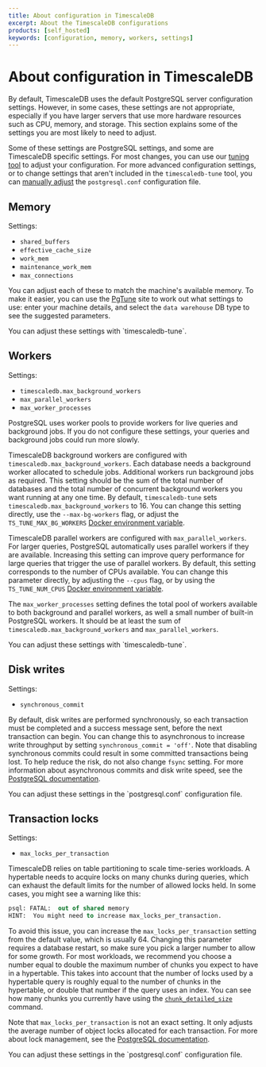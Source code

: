 ```yaml
---
title: About configuration in TimescaleDB
excerpt: About the TimescaleDB configurations
products: [self_hosted]
keywords: [configuration, memory, workers, settings]
---
```


# About configuration in TimescaleDB

By default, TimescaleDB uses the default PostgreSQL server configuration
settings. However, in some cases, these settings are not appropriate, especially
if you have larger servers that use more hardware resources such as CPU, memory,
and storage. This section explains some of the settings you are most likely to
need to adjust.

Some of these settings are PostgreSQL settings, and some are TimescaleDB
specific settings. For most changes, you can use our [tuning tool][tstune-conf]
to adjust your configuration. For more advanced configuration settings, or to
change settings that aren't included in the `timescaledb-tune` tool, you can
[manually adjust][postgresql-conf] the  `postgresql.conf` configuration file.

## Memory

Settings:

*   `shared_buffers`
*   `effective_cache_size`
*   `work_mem`
*   `maintenance_work_mem`
*   `max_connections`

You can adjust each of these to match the machine's available memory. To make it
easier, you can use the [PgTune][pgtune] site to work out what settings to use:
enter your machine details, and select the `data warehouse` DB type to see the
suggested parameters.

<Highlight type="tip">
You can adjust these settings with `timescaledb-tune`.
</Highlight>

## Workers

Settings:

*   `timescaledb.max_background_workers`
*   `max_parallel_workers`
*   `max_worker_processes`

PostgreSQL uses worker pools to provide workers for live queries and background
jobs. If you do not configure these settings, your queries and background jobs
could run more slowly.

TimescaleDB background workers are configured with
`timescaledb.max_background_workers`. Each database needs a background worker
allocated to schedule jobs. Additional workers run background jobs as required.
This setting should be the sum of the total number of databases and the total
number of concurrent background workers you want running at any one time. By
default, `timescaledb-tune` sets `timescaledb.max_background_workers` to 16.
You can change this setting directly, use the `--max-bg-workers` flag, or adjust
the `TS_TUNE_MAX_BG_WORKERS`
[Docker environment variable][docker-conf].

TimescaleDB parallel workers are configured with `max_parallel_workers`. For
larger queries, PostgreSQL automatically uses parallel workers if they are
available. Increasing this setting can improve query performance for large
queries that trigger the use of parallel workers. By default, this setting
corresponds to the number of CPUs available. You can change this parameter
directly, by adjusting the `--cpus` flag, or by using the `TS_TUNE_NUM_CPUS`
[Docker environment variable][docker-conf].

The `max_worker_processes` setting defines the total pool of workers available
to both background and parallel workers, as well a small number of built-in
PostgreSQL workers. It should be at least the sum of
`timescaledb.max_background_workers` and `max_parallel_workers`.

<Highlight type="tip">
You can adjust these settings with `timescaledb-tune`.
</Highlight>

## Disk writes

Settings:

*   `synchronous_commit`

By default, disk writes are performed synchronously, so each transaction must be
completed and a success message sent, before the next transaction can begin. You
can change this to asynchronous to increase write throughput by setting
`synchronous_commit = 'off'`. Note that disabling synchronous commits could
result in some committed transactions being lost. To help reduce the risk, do
not also change `fsync` setting. For more information about asynchronous commits
and disk write speed, see the [PostgreSQL documentation][async-commit].

<Highlight type="tip">
You can adjust these settings in the `postgresql.conf` configuration
file.
</Highlight>

## Transaction locks

Settings:

*   `max_locks_per_transaction`

TimescaleDB relies on table partitioning to scale time-series workloads. A
hypertable needs to acquire locks on many chunks during queries, which can
exhaust the default limits for the number of allowed locks held. In some cases,
you might see a warning like this:

```sql
psql: FATAL:  out of shared memory
HINT:  You might need to increase max_locks_per_transaction.
```

To avoid this issue, you can increase the `max_locks_per_transaction` setting
from the default value, which is usually 64. Changing this parameter requires a
database restart, so make sure you pick a larger number to allow for some
growth. For most workloads, we recommend you choose a number equal to double the
maximum number of chunks you expect to have in a hypertable. This takes into
account that the number of locks used by a hypertable query is roughly equal to
the number of chunks in the hypertable, or double that number if the query uses
an index. You can see how many chunks you currently have using the
[`chunk_detailed_size`][chunk_detailed_size] command.

Note that `max_locks_per_transaction` is not an exact setting. It only adjusts
the average number of object locks allocated for each transaction. For more
about lock management, see the [PostgreSQL documentation][lock-management].

<Highlight type="tip">
You can adjust these settings in the `postgresql.conf` configuration
file.
</Highlight>

[async-commit]: https://www.postgresql.org/docs/current/static/wal-async-commit.html
[chunk_detailed_size]: /api/:currentVersion:/hypertable/chunks_detailed_size/
[docker-conf]: /self-hosted/:currentVersion:/configuration/docker-config
[lock-management]: https://www.postgresql.org/docs/current/static/runtime-config-locks.html
[pgtune]: http://pgtune.leopard.in.ua/
[postgresql-conf]: /self-hosted/:currentVersion:/configuration/postgres-config
[tstune-conf]: /self-hosted/:currentVersion:/configuration/timescaledb-tune
